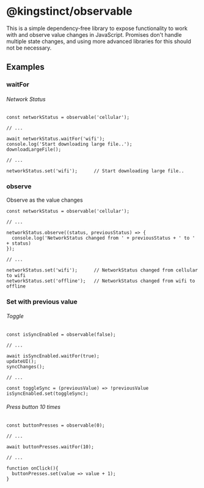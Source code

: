 # @kingstinct/observable

This is a simple dependency-free library to expose functionality to work with and observe value changes in JavaScript. Promises don't handle multiple state changes, and using more advanced libraries for this should not be necessary.

## Examples

### waitFor

###### Network Status
```
const networkStatus = observable('cellular');

// ...

await networkStatus.waitFor('wifi');
console.log('Start downloading large file..');
downloadLargeFile();

// ...

networkStatus.set('wifi');      // Start downloading large file..
```

### observe
Observe as the value changes

```
const networkStatus = observable('cellular');

// ...

networkStatus.observe((status, previousStatus) => {
  console.log('NetworkStatus changed from ' + previousStatus + ' to ' + status)
});

// ...

networkStatus.set('wifi');      // NetworkStatus changed from cellular to wifi
networkStatus.set('offline');   // NetworkStatus changed from wifi to offline
```

### Set with previous value

###### Toggle
```
const isSyncEnabled = observable(false);

// ...

await isSyncEnabled.waitFor(true);
updateUI();
syncChanges();

// ...

const toggleSync = (previousValue) => !previousValue
isSyncEnabled.set(toggleSync);

```


###### Press button 10 times
```
const buttonPresses = observable(0);

// ...

await buttonPresses.waitFor(10);

// ...

function onClick(){
  buttonPresses.set(value => value + 1);
}

```
